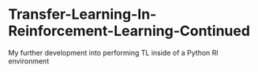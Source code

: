 # Transfer-Learning-In-Reinforcement-Learning-Continued
My further development into performing TL inside of a Python Rl environment
